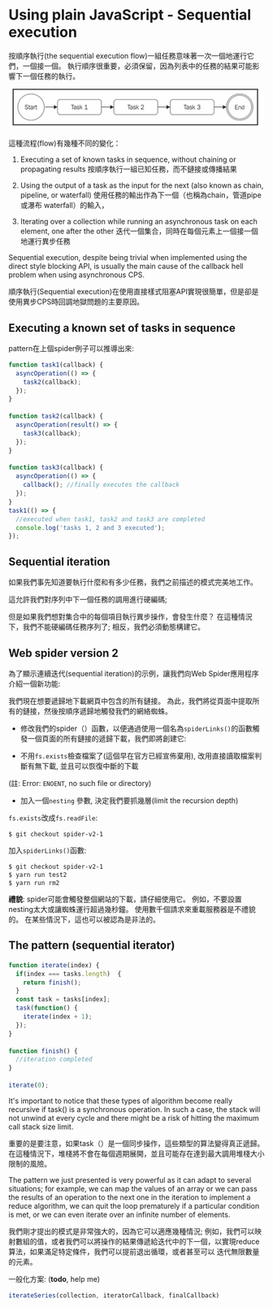 # Using plain JavaScript - Sequential execution 

按順序執行(the sequential execution flow)一組任務意味著一次一個地運行它們，一個接一個。 執行順序很重要，必須保留，因為列表中的任務的結果可能影響下一個任務的執行。

![3.png](./imgs/3.png)

這種流程(flow)有幾種不同的變化：

1. Executing a set of known tasks in sequence, without chaining or propagating results 按順序執行一組已知任務，而不鏈接或傳播結果

2. Using the output of a task as the input for the next (also known as chain, pipeline, or waterfall) 使用任務的輸出作為下一個（也稱為chain，管道pipe或瀑布 waterfall）的輸入，

3. Iterating over a collection while running an asynchronous task on each element, one after the other 迭代一個集合，同時在每個元素上一個接一個地運行異步任務

  Sequential execution, despite being trivial when implemented using the direct style blocking API, is usually the main cause of the callback hell problem when using asynchronous CPS.

順序執行(Sequential execution)在使用直接樣式阻塞API實現很簡單，但是卻是使用異步CPS時回調地獄問題的主要原因。

## Executing a known set of tasks in sequence

pattern在上個spider例子可以推導出來: 

``` js
function task1(callback) {
  asyncOperation(() => {
    task2(callback);
  });
}

function task2(callback) {
  asyncOperation(result() => {
    task3(callback);
  });
}

function task3(callback) {
  asyncOperation(() => {
    callback(); //finally executes the callback
  });
}
task1(() => {
  //executed when task1, task2 and task3 are completed
  console.log('tasks 1, 2 and 3 executed');
});
```

## Sequential iteration

如果我們事先知道要執行什麼和有多少任務，我們之前描述的模式完美地工作。

這允許我們對序列中下一個任務的調用進行硬編碼;

但是如果我們想對集合中的每個項目執行異步操作，會發生什麼？ 在這種情況下，我們不能硬編碼任務序列了; 相反，我們必須動態構建它。

## Web spider version 2

為了顯示連續迭代(sequential iteration)的示例，讓我們向Web Spider應用程序介紹一個新功能:

我們現在想要遞歸地下載網頁中包含的所有鏈接。 為此，我們將從頁面中提取所有的鏈接，然後按順序遞歸地觸發我們的網絡蜘蛛。

- 修改我們的spider（）函數，以便通過使用一個名為`spiderLinks()`的函數觸發一個頁面的所有鏈接的遞歸下載，我們即將創建它: 

- 不用`fs.exists`檢查檔案了(這個早在官方已經宣佈棄用), 改用直接讀取檔案判斷有無下載, 並且可以恢復中斷的下載

(註: Error: `ENOENT`, no such file or directory)


- 加入一個`nesting` 參數, 決定我們要抓幾層(limit the recursion depth)

`fs.exists`改成`fs.readFile`: 

```
$ git checkout spider-v2-1
```

加入`spiderLinks()`函數: 

```
$ git checkout spider-v2-1
$ yarn run test2
$ yarn run rm2
```

**禮貌**:  spider可能會觸發整個網站的下載，請仔細使用它。 例如，不要設置nesting太大或讓蜘蛛運行超過幾秒鐘。 使用數千個請求來重載服務器是不禮貌的。 在某些情況下，這也可以被認為是非法的。 

## The pattern (sequential iterator)

``` js
function iterate(index) {
  if(index === tasks.length)  {
    return finish();
  }
  const task = tasks[index];
  task(function() {
    iterate(index + 1);
  });
}

function finish() {
  //iteration completed
}

iterate(0);
```

  It's important to notice that these types of algorithm become really recursive if task() is a synchronous operation. In such a case, the stack will not unwind at every cycle and there might be a risk of hitting the maximum call stack size limit.

重要的是要注意，如果task（）是一個同步操作，這些類型的算法變得真正遞歸。 在這種情況下，堆棧將不會在每個週期展開，並且可能存在達到最大調用堆棧大小限制的風險。

  The pattern we just presented is very powerful as it can adapt to several situations; for example, we can map the values of an array or we can pass the results of an operation to the next one in the iteration to implement a reduce algorithm, we can quit the loop prematurely if a particular condition is met, or we can even iterate over an infinite number of elements.

我們剛才提出的模式是非常強大的，因為它可以適應幾種情況; 例如，我們可以映射數組的值，或者我們可以將操作的結果傳遞給迭代中的下一個，以實現reduce算法，如果滿足特定條件，我們可以提前退出循環，或者甚至可以 迭代無限數量的元素。

一般化方案: (**todo**, help me)

``` js
iterateSeries(collection, iteratorCallback, finalCallback)
```

